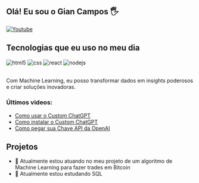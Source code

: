 ## Olá! Eu sou o Gian Campos 🖐️

[![Youtube](https://img.shields.io/badge/YouTube-FF0000?style=for-the-badge&logo=youtube&logoColor=white)](https://www.youtube.com/GianCampos)

## Tecnologias que eu uso no meu dia

<div style="display: inline_block">
  <img align="center" alt="html5" src="https://img.shields.io/badge/Python-3776AB?style=for-the-badge&logo=python&logoColor=white" />
  <img align="center" alt="css" src="https://img.shields.io/badge/Made%20with-Jupyter-orange?style=for-the-badge&logo=Jupyter" />
  <img align="center" alt="react" src="https://img.shields.io/badge/Microsoft_Azure-0089D6?style=for-the-badge&logo=microsoft-azure&logoColor=white" />
  <img align="center" alt="nodejs" src="https://img.shields.io/badge/TensorFlow-FF6F00?style=for-the-badge&logo=tensorflow&logoColor=white" />
</div><br/>

Com Machine Learning, eu posso transformar dados em insights poderosos e criar soluções inovadoras.

### Últimos videos:
- [Como usar o Custom ChatGPT](https://www.youtube.com/watch?v=3KlVZibOYvE)<br/>
- [Como instalar o Custom ChatGPT](https://www.youtube.com/watch?v=dvWfFrWAgmo)<br/>
- [Como pegar sua Chave API da OpenAI](https://www.youtube.com/watch?v=Kfuh4v_hqnw)<br/>

## Projetos
- 🔭 Atualmente estou atuando no meu projeto de um algoritmo de Machine Learning para fazer trades em Bitcoin
- 🌱 Atualmente estou estudando SQL
